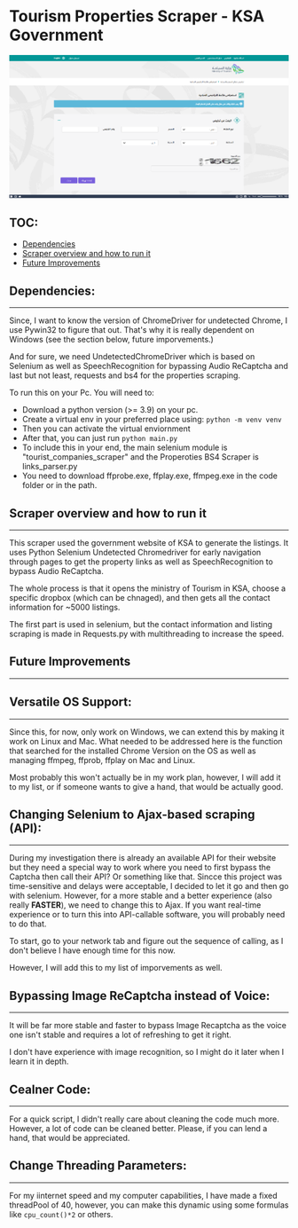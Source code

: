 # Tourism Properties Scraper - KSA Government

![Main Page of KSA](screenshot/mainpage.png)

## TOC:

- [Dependencies](#dependencies)
- [Scraper overview and how to run it](##scraper-overview-and-how-to-run-it)
- [Future Improvements](##future-improvements)

## Dependencies:

---

Since, I want to know the version of ChromeDriver for undetected Chrome, I use Pywin32 to figure that out. That's why it is really dependent on Windows (see the section below, future imporvements.)

And for sure, we need UndetectedChromeDriver which is based on Selenium as well as SpeechRecognition for bypassing Audio ReCaptcha and last but not least, requests and bs4 for the properties scraping.

To run this on your Pc. You will need to:

- Download a python version (>= 3.9) on your pc.
- Create a virtual env in your preferred place using: `python -m venv venv`
- Then you can activate the virtual enviornment
- After that, you can just run `python main.py`
- To include this in your end, the main selenium module is "tourist_companies_scraper" and the Properoties BS4 Scraper is links_parser.py
- You need to download ffprobe.exe, ffplay.exe, ffmpeg.exe in the code folder or in the path.

## Scraper overview and how to run it

---

This scraper used the government website of KSA to generate the listings. It uses Python Selenium Undetected Chromedriver for early navigation through pages to get the property links as well as SpeechRecognition to bypass Audio ReCaptcha.

The whole process is that it opens the ministry of Tourism in KSA, choose a specific dropbox (which can be chnaged), and then gets all the contact information for ~5000 listings.

The first part is used in selenium, but the contact information and listing scraping is made in Requests.py with multithreading to increase the speed.

## Future Improvements

---

## **Versatile OS Support:**

---

Since this, for now, only work on Windows, we can extend this by making it work on Linux and Mac. What needed to be addressed here is the function that searched for the installed Chrome Version on the OS as well as managing ffmpeg, ffprob, ffplay on Mac and Linux.

Most probably this won't actually be in my work plan, however, I will add it to my list, or if someone wants to give a hand, that would be actually good.

## **Changing Selenium to Ajax-based scraping (API):**

---

During my investigation there is already an available API for their website but they need a special way to work where you need to first bypass the Captcha then call their API? Or something like that. Sincce this project was time-sensitive and delays were acceptable, I decided to let it go and then go with selenium. However, for a more stable and a better experience (also really **FASTER**), we need to change this to Ajax. If you want real-time experience or to turn this into API-callable software, you will probably need to do that.

To start, go to your network tab and figure out the sequence of calling, as I don't believe I have enough time for this now.

However, I will add this to my list of imporvements as well.

## Bypassing Image ReCaptcha instead of Voice:

---

It will be far more stable and faster to bypass Image Recaptcha as the voice one isn't stable and requires a lot of refreshing to get it right.

I don't have experience with image recognition, so I might do it later when I learn it in depth.

## Cealner Code:

---

For a quick script, I didn't really care about cleaning the code much more. However, a lot of code can be cleaned better. Please, if you can lend a hand, that would be appreciated.

## Change Threading Parameters:

---

For my iinternet speed and my computer capabilities, I have made a fixed threadPool of 40, however, you can make this dynamic using some formulas like `cpu_count()*2` or others.
